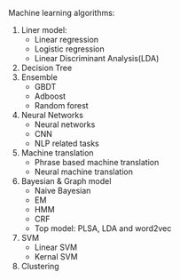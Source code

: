 Machine learning algorithms:
1. Liner model:
   - Linear regression
   - Logistic regression
   - Linear Discriminant Analysis(LDA)
2. Decision Tree
3. Ensemble 
   - GBDT
   - Adboost
   - Random forest
4. Neural Networks
   - Neural networks
   - CNN
   - NLP related tasks
5. Machine translation
   - Phrase based machine translation
   - Neural machine translation
6. Bayesian & Graph model
   - Naive Bayesian
   - EM
   - HMM
   - CRF
   - Top model: PLSA, LDA and word2vec
7. SVM
   - Linear SVM
   - Kernal SVM
8. Clustering  
   
   
